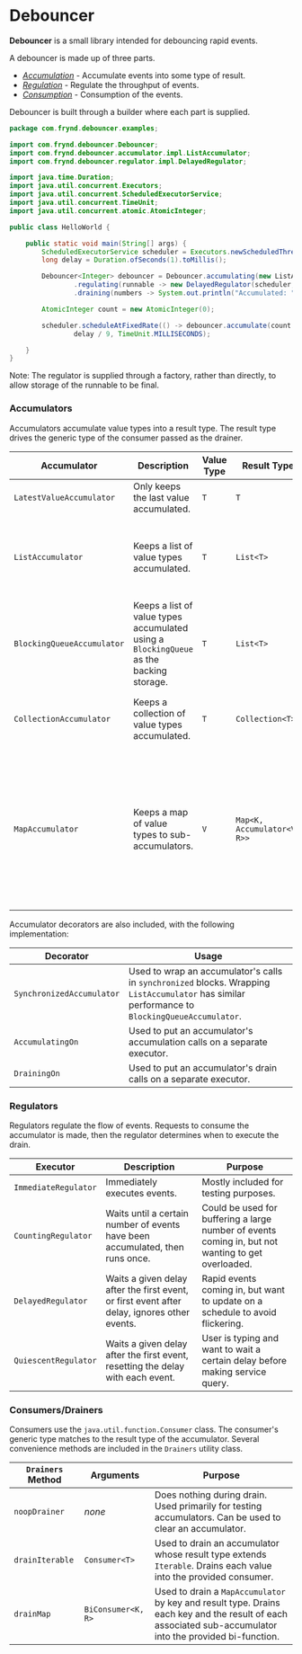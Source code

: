 # Debouncer

**Debouncer** is a small library intended for debouncing rapid events. 

A debouncer is made up of three parts.

- [_Accumulation_](#accumulators) - Accumulate events into some type of result.
- [_Regulation_](#regulators) - Regulate the throughput of events.
- [_Consumption_](#consumers) - Consumption of the events.

Debouncer is built through a builder where each part is supplied.

```java
package com.frynd.debouncer.examples;

import com.frynd.debouncer.Debouncer;
import com.frynd.debouncer.accumulator.impl.ListAccumulator;
import com.frynd.debouncer.regulator.impl.DelayedRegulator;

import java.time.Duration;
import java.util.concurrent.Executors;
import java.util.concurrent.ScheduledExecutorService;
import java.util.concurrent.TimeUnit;
import java.util.concurrent.atomic.AtomicInteger;

public class HelloWorld {

    public static void main(String[] args) {
        ScheduledExecutorService scheduler = Executors.newScheduledThreadPool(1);
        long delay = Duration.ofSeconds(1).toMillis();

        Debouncer<Integer> debouncer = Debouncer.accumulating(new ListAccumulator<Integer>())
                .regulating(runnable -> new DelayedRegulator(scheduler, delay, runnable))
                .draining(numbers -> System.out.println("Accumulated: " + numbers));

        AtomicInteger count = new AtomicInteger(0);

        scheduler.scheduleAtFixedRate(() -> debouncer.accumulate(count.getAndIncrement()), delay / 9,
                delay / 9, TimeUnit.MILLISECONDS);

    }
}
```
Note: The regulator is supplied through a factory, rather than directly, to allow storage of the runnable to be final.

### <a name="accumulators"/> Accumulators
Accumulators accumulate value types into a result type. 
The result type drives the generic type of the consumer passed as the drainer.

|Accumulator | Description | Value Type | Result Type | Purpose|
|----------- | ----------- | ---------- | ----------- | -------|
|<a name="LatestValueAccumulator"/>`LatestValueAccumulator` | Only keeps the last value accumulated. | `T` | `T` | User is typing, but only need the final value entered.|
|<a name="ListAccumulator"/>`ListAccumulator` | Keeps a list of value types accumulated. | `T` | `List<T>` | Rapid events from an external source. All events need to be shown, but multiple updates would cause flickering.|
|<a name="BlockingQueueAccumulator"/>`BlockingQueueAccumulator` | Keeps a list of value types accumulated using a `BlockingQueue` as the backing storage. | `T` | `List<T>` | Concurrent version of `ListAccumulator`.|
|<a name="CollectionAccumulator"/>`CollectionAccumulator` | Keeps a collection of value types accumulated. | `T` | `Collection<T>` | Similar to `ListAccumulator`, but can use an arbitrary backing collection.|
|<a name="MapAccumulator"/>`MapAccumulator` | Keeps a map of value types to sub-accumulators. | `V` | `Map<K, Accumulator<V, R>>`| Rapid events coming in from an external source. Each event has a key that it can be grouped by. The resulting groupings can then be accumulated by one of the other accumulators. (See [Drainers.drainMap](#drainMap))|

Accumulator decorators are also included, with the following implementation:

|Decorator | Usage|
|--------- | -----|
|<a name="SynchronizedAccumulator"/>`SynchronizedAccumulator` | Used to wrap an accumulator's calls in `synchronized` blocks. Wrapping `ListAccumulator` has similar performance to `BlockingQueueAccumulator`.|
|<a name="AccumulatingOn"/>`AccumulatingOn` | Used to put an accumulator's accumulation calls on a separate executor.|
|<a name="DrainingOn"/>`DrainingOn` | Used to put an accumulator's drain calls on a separate executor.|

### <a name="regulators"/> Regulators
Regulators regulate the flow of events. Requests to consume the accumulator is made, then the regulator determines when to execute the drain.

|Executor | Description | Purpose|
|-------- | ----------- | -------|
|<a name="ImmediateRegulator"/>`ImmediateRegulator` | Immediately executes events. | Mostly included for testing purposes.|
|<a name="CountingRegulator"/>`CountingRegulator` | Waits until a certain number of events have been accumulated, then runs once. | Could be used for buffering a large number of events coming in, but not wanting to get overloaded.|
|<a name="DelayedRegulator"/>`DelayedRegulator` | Waits a given delay after the first event, or first event after delay, ignores other events. | Rapid events coming in, but want to update on a schedule to avoid flickering.|
|<a name="QuiescentRegulator"/>`QuiescentRegulator` | Waits a given delay after the first event, resetting the delay with each event. | User is typing and want to wait a certain delay before making service query.|

### <a name="consumers"/> Consumers/Drainers
Consumers use the `java.util.function.Consumer` class. 
The consumer's generic type matches to the result type of the accumulator.
Several convenience methods are included in the `Drainers` utility class.

|`Drainers` Method | Arguments | Purpose|
|----------------- | --------- | -------|
|<a name="noopDrainer"/>`noopDrainer`     | *none*    | Does nothing during drain. Used primarily for testing accumulators. Can be used to clear an accumulator. |
|<a name="drainIterable"/>`drainIterable`   | `Consumer<T>` | Used to drain an accumulator whose result type extends `Iterable`. Drains each value into the provided consumer.|
|<a name="drainMap"/>`drainMap`        | `BiConsumer<K, R>` | Used to drain a `MapAccumulator` by key and result type. Drains each key and the result of each associated sub-accumulator into the provided bi-function.|`Consumer<K, R>` | Used to drain a `MapAccumulator` by key and result type. Drains each key and the result of each associated sub-accumulator into the provided bi-function.|